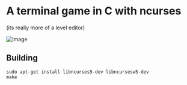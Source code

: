 # A terminal game in C with ncurses
(its really more of a level editor)

![image](http://i.imgur.com/qP8Ha2u.png)

## Building

    sudo apt-get install libncurses5-dev libncursesw5-dev
    make
